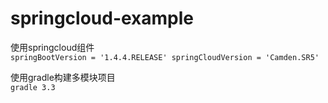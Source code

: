 # springcloud-example
使用springcloud组件  
`
springBootVersion = '1.4.4.RELEASE'
springCloudVersion = 'Camden.SR5'
`  

使用gradle构建多模块项目  
`
gradle 3.3
`

